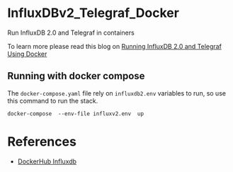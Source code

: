 # InfluxDBv2_Telegraf_Docker
Run InfluxDB 2.0 and Telegraf in containers

To learn more please read this blog on [Running InfluxDB 2.0 and Telegraf Using Docker](https://www.influxdata.com/blog/running-influxdb-2-0-and-telegraf-using-docker/)

## Running with docker compose

The `docker-compose.yaml` file rely on `influxdb2.env` variables to run, so use this command to run the stack.
```
docker-compose  --env-file influxv2.env  up
```

# References

* [DockerHub Influxdb](https://hub.docker.com/_/influxdb)